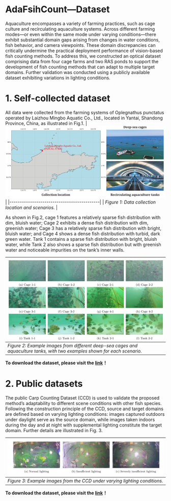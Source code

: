 # AdaFsihCount—Dataset
Aquaculture encompasses a variety of farming practices, such as cage culture and recirculating aquaculture systems. Across different farming modes—or even within the same mode under varying conditions—there exhibit substantial domain gaps arising from changes in water conditions, fish behavior, and camera viewpoints. These domain discrepancies can critically undermine the practical deployment performance of vision-based fish counting methods. To address this, we constructed an optical dataset comprising data from four cage farms and two RAS ponds to support the development of fish counting methods that can adapt to multiple target domains. Further validation was conducted using a publicly available dataset exhibiting variations in lighting conditions.
# 1. Self-collected dataset
All data were collected from the farming systems of Oplegnathus punctatus operated by Laizhou Mingbo Aquatic Co., Ltd., located in Yantai, Shandong Province, China, as illustrated in Fig.1.
| ![Image 1](https://github.com/hanyu729/AdaFsihCount/blob/main/Figs/fig1.png) |
|--------------------------------------------|
| *Figure 1: Data collection location and scenarios.*       |

As shown in Fig.2, cage 1 features a relatively sparse fish distribution with dim, bluish water; Cage 2 exhibits a dense fish distribution with dim, greenish water; Cage 3 has a relatively sparse fish distribution with bright, bluish water; and Cage 4 shows a dense fish distribution with turbid, dark green water. Tank 1 contains a sparse fish distribution with bright, bluish water, while Tank 2 also shows a sparse fish distribution but with greenish water and noticeable impurities on the tank’s inner walls.

| ![Image 2](https://github.com/hanyu729/AdaFsihCount/blob/main/Figs/fig2.png) |
|--------------------------------------------|
| *Figure 2: Example images from different deep-sea cages and aquaculture tanks, with two examples shown for each scenario.* |

**To download the dataset, please visit the [link](https://caueducn-my.sharepoint.com/:u:/g/personal/hanyuu_cau_edu_cn/EQat8iRyix1Bg9makWWwZ6ABJTBRAmvz2Zh2XwBd0pizMw?e=Ev89gk)！**
# 2. Public datasets
The public Carp Counting Dataset (CCD) is used to validate the proposed method’s adaptability to different scene conditions with other fish species. Following the construction principle of the CCD, source and target domains are defined based on varying lighting conditions: images captured outdoors under daylight serve as the source domain, while images taken indoors during the day and at night with supplemental lighting constitute the target domain. Further details are illustrated in Fig. 3.

| ![Image 3](https://github.com/hanyu729/AdaFsihCount/blob/main/Figs/fig3.png) |
|--------------------------------------------|
| *Figure 3: Example images from the CCD under varying lighting conditions.* |

**To download the dataset, please visit the [link](https://drive.google.com/file/d/1kuBNPusDeWNJmICgud_E4WA5ykAbPxKj/view?usp=sharing)！**

